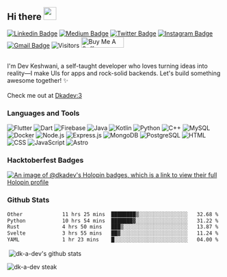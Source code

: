 ## Hi there <img src="https://i.giphy.com/media/hvRJCLFzcasrR4ia7z/giphy.webp" width="30px">
[![Linkedin Badge](https://img.shields.io/badge/-devkeshwani-black?style=flat&logo=Linkedin&logoColor=white&link=https://www.linkedin.com/in/dev-keshwani)](https://www.linkedin.com/in/dev-keshwani)
[![Medium Badge](https://img.shields.io/badge/-@dev-black?style=flat&labelColor=000000&logo=Medium&link=https://medium.com/@dev.keshwani345)](https://medium.com/@dev.keshwani345)
[![Twitter Badge](https://img.shields.io/badge/-@dk_a_dev-black?style=flat&labelColor=1ca0f1&logo=x&logoColor=black&link=https://twitter.com/dk_a_dev)](https://twitter.com/dk_a_dev)
[![Instagram Badge](https://img.shields.io/badge/-@dev_keshwani10-black?style=flat&logo=instagram&logoColor=orange&link=https://instagram.com/dev_keshwani10/)](https://instagram.com/dev_keshwani10)
[![Gmail Badge](https://img.shields.io/badge/-dev.keshwani-black?style=flat&logo=Gmail&logoColor=white&link=mailto:dev.keshwani345@gmail.com)](mailto:dev.keshwani345@gmail.com)
![Visitors](https://api.visitorbadge.io/api/visitors?path=https%3A%2F%2Fgithub.com%2Fdk-a-dev%2Fdk-a-dev&label=Profile%20Views&labelColor=%36454F4&countColor=%237b78ff&style=flat-square)
 <a href="https://www.buymeacoffee.com/devkeshwan1" target="_blank"><img src="https://cdn.buymeacoffee.com/buttons/v2/default-yellow.png" alt="Buy Me A Coffee" style="height: 25px !important;width: 100px !important;" ></a>

<br />
I'm Dev Keshwani, a self-taught developer who loves turning ideas into reality—I make UIs for apps and rock-solid backends. Let's build something awesome together! ✨<br>
<br>
Check me out at <a href="https://dkadev.vercel.app">Dkadev:3</a>
  
### Languages and Tools
<!-- // Markdown format -->

![Flutter](https://img.shields.io/badge/-Flutter-black?style=flat-square&logo=flutter)
![Dart](https://img.shields.io/badge/-Dart-black?style=flat-square&logo=dart)
![Firebase](https://img.shields.io/badge/-Firebase-black?style=flat-square&logo=firebase)
![Java](https://img.shields.io/badge/-Java-black?style=flat-square&logo=java)
![Kotlin](https://img.shields.io/badge/-Kotlin-black?style=flat-square&logo=kotlin)
![Python](https://img.shields.io/badge/-Python-black?style=flat-square&logo=Python)
![C++](https://img.shields.io/badge/-C++-black?style=flat-square&logo=c)
![MySQL](https://img.shields.io/badge/-MySQL-black?style=flat-square&logo=mysql)
![Docker](https://img.shields.io/badge/-Docker-black?style=flat-square&logo=docker)
![Node.js](https://img.shields.io/badge/-Node.js-black?style=flat-square&logo=node.js)
![Express.js](https://img.shields.io/badge/-Express.js-black?style=flat-square&logo=express)
![MongoDB](https://img.shields.io/badge/-MongoDB-black?style=flat-square&logo=mongodb)
![PostgreSQL](https://img.shields.io/badge/-PostgreSQL-black?style=flat-square&logo=postgresql)
![HTML](https://img.shields.io/badge/-HTML5-black?style=flat-square&logo=HTML5)
![CSS](https://img.shields.io/badge/-CSS3-black?style=flat-square&logo=CSS3)
![JavaScript](https://img.shields.io/badge/-JavaScript-black?style=flat-square&logo=JavaScript)
![Astro](https://img.shields.io/badge/-Astro-black?style=flat-square&logo=Astro)

### Hacktoberfest Badges
[![An image of @dkadev's Holopin badges, which is a link to view their full Holopin profile](https://holopin.me/dkadev)](https://holopin.io/@dkadev)


### Github Stats
<!--START_SECTION:waka-->

```txt
Other             11 hrs 25 mins  ████████▒░░░░░░░░░░░░░░░░   32.68 %
Python            10 hrs 54 mins  ███████▓░░░░░░░░░░░░░░░░░   31.22 %
Rust              4 hrs 50 mins   ███▒░░░░░░░░░░░░░░░░░░░░░   13.87 %
Svelte            3 hrs 55 mins   ██▓░░░░░░░░░░░░░░░░░░░░░░   11.24 %
YAML              1 hr 23 mins    █░░░░░░░░░░░░░░░░░░░░░░░░   04.00 %
```

<!--END_SECTION:waka-->
<p>&nbsp;<img align="center" src="https://github-readme-stats.vercel.app/api?username=dk-a-dev&show_icons=true&locale=en&theme=dracula&borderRadius=25px&count_private=true" alt="dk-a-dev's github stats" /></p>
<p><img align="center" src="https://github-readme-streak-stats.herokuapp.com/?user=dk-a-dev&theme=dracula&borderRadius=25px" alt="dk-a-dev steak" /></p>
